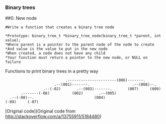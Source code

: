 ### Binary trees

##0. New node
```
#Write a function that creates a binary tree node

*Prototype: binary_tree_t *binary_tree_node(binary_tree_t *parent, int value);
*Where parent is a pointer to the parent node of the node to create
*And value is the value to put in the new node
*When created, a node does not have any child
*Your function must return a pointer to the new node, or NULL on failure
```


Functions to print binary trees in a pretty way

```
                           .----------------------(006)-------.
                      .--(001)-------.                   .--(008)--.
                 .--(-02)       .--(003)-------.       (007)     (009)
       .-------(-06)          (002)       .--(005)
  .--(-08)--.                           (004)
(-09)     (-07)
```

[Original code](Original code from http://stackoverflow.com/a/13755911/5184480)
